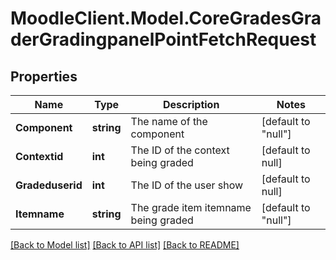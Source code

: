 # MoodleClient.Model.CoreGradesGraderGradingpanelPointFetchRequest

## Properties

Name | Type | Description | Notes
------------ | ------------- | ------------- | -------------
**Component** | **string** | The name of the component | [default to "null"]
**Contextid** | **int** | The ID of the context being graded | [default to null]
**Gradeduserid** | **int** | The ID of the user show | [default to null]
**Itemname** | **string** | The grade item itemname being graded | [default to "null"]

[[Back to Model list]](../README.md#documentation-for-models) [[Back to API list]](../README.md#documentation-for-api-endpoints) [[Back to README]](../README.md)

